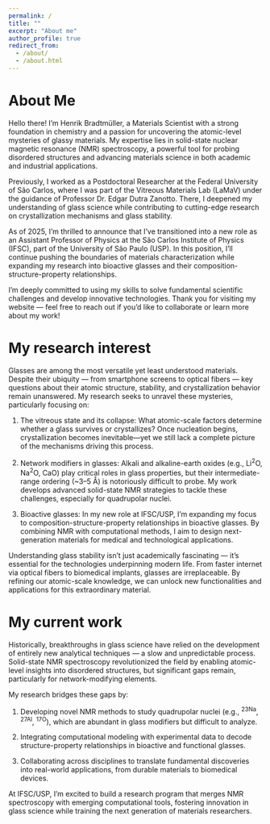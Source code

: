 ```yaml
---
permalink: /
title: ""
excerpt: "About me"
author_profile: true
redirect_from:
  - /about/
  - /about.html
---
```

About Me
======

Hello there! I’m Henrik Bradtmüller, a Materials Scientist with a strong foundation in chemistry and a passion for uncovering the atomic-level mysteries of glassy materials. My expertise lies in solid-state nuclear magnetic resonance (NMR) spectroscopy, a powerful tool for probing disordered structures and advancing materials science in both academic and industrial applications.

Previously, I worked as a Postdoctoral Researcher at the Federal University of São Carlos, where I was part of the Vitreous Materials Lab (LaMaV) under the guidance of Professor Dr. Edgar Dutra Zanotto. There, I deepened my understanding of glass science while contributing to cutting-edge research on crystallization mechanisms and glass stability.

As of 2025, I’m thrilled to announce that I’ve transitioned into a new role as an Assistant Professor of Physics at the São Carlos Institute of Physics (IFSC), part of the University of São Paulo (USP). In this position, I’ll continue pushing the boundaries of materials characterization while expanding my research into bioactive glasses and their composition-structure-property relationships.

I’m deeply committed to using my skills to solve fundamental scientific challenges and develop innovative technologies. Thank you for visiting my website — feel free to reach out if you’d like to collaborate or learn more about my work!

My research interest
======
Glasses are among the most versatile yet least understood materials. Despite their ubiquity — from smartphone screens to optical fibers — key questions about their atomic structure, stability, and crystallization behavior remain unanswered. My research seeks to unravel these mysteries, particularly focusing on:

1. The vitreous state and its collapse: What atomic-scale factors determine whether a glass survives or crystallizes? Once nucleation begins, crystallization becomes inevitable—yet we still lack a complete picture of the mechanisms driving this process.

2. Network modifiers in glasses: Alkali and alkaline-earth oxides (e.g., Li<sup>2</sup>O, Na<sup>2</sup>O, CaO) play critical roles in glass properties, but their intermediate-range ordering (~3–5 Å) is notoriously difficult to probe. My work develops advanced solid-state NMR strategies to tackle these challenges, especially for quadrupolar nuclei.

3. Bioactive glasses: In my new role at IFSC/USP, I’m expanding my focus to composition-structure-property relationships in bioactive glasses. By combining NMR with computational methods, I aim to design next-generation materials for medical and technological applications.

Understanding glass stability isn’t just academically fascinating — it’s essential for the technologies underpinning modern life. From faster internet via optical fibers to biomedical implants, glasses are irreplaceable. By refining our atomic-scale knowledge, we can unlock new functionalities and applications for this extraordinary material.

My current work
======
Historically, breakthroughs in glass science have relied on the development of entirely new analytical techniques — a slow and unpredictable process. Solid-state NMR spectroscopy revolutionized the field by enabling atomic-level insights into disordered structures, but significant gaps remain, particularly for network-modifying elements.

My research bridges these gaps by:

1. Developing novel NMR methods to study quadrupolar nuclei (e.g., <sup>23Na</sup>, <sup>27Al</sup>, <sup>17O</sup>), which are abundant in glass modifiers but difficult to analyze.

2. Integrating computational modeling with experimental data to decode structure-property relationships in bioactive and functional glasses.

3. Collaborating across disciplines to translate fundamental discoveries into real-world applications, from durable materials to biomedical devices.

At IFSC/USP, I’m excited to build a research program that merges NMR spectroscopy with emerging computational tools, fostering innovation in glass science while training the next generation of materials researchers.






